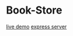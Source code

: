 # Book-Store

[live demo](https://store-frontend-3eer.onrender.com/)
[express server](https://store-backend-h4d3.onrender.com/)

